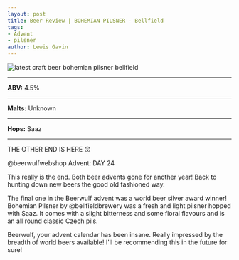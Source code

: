 ```yaml
---
layout: post
title: Beer Review | BOHEMIAN PILSNER - Bellfield 
tags:
- Advent
- pilsner
author: Lewis Gavin
---
```


![latest craft beer bohemian pilsner bellfield](https://www.lewisgavin.co.uk/beermeupplease/images/2019-01-04-the-other-end-is-here-@beerwulfwebshop-advent:day-24_this-really-end.png)

***
**ABV:** 4.5%

***
**Malts:** Unknown

***
**Hops:** Saaz 

***

THE OTHER END IS HERE 😲

@beerwulfwebshop Advent: DAY 24

This really is the end. Both beer advents gone for another year! Back to hunting down new beers the good old fashioned way.

The final one in the Beerwulf advent was a world beer silver award winner! Bohemian Pilsner by @bellfieldbrewery was a fresh and light pilsner hopped with Saaz. It comes with a slight bitterness and some floral flavours and is an all round classic Czech pils.

Beerwulf, your advent calendar has been insane. Really impressed by the breadth of world beers available! I'll be recommending this in the future for sure!
